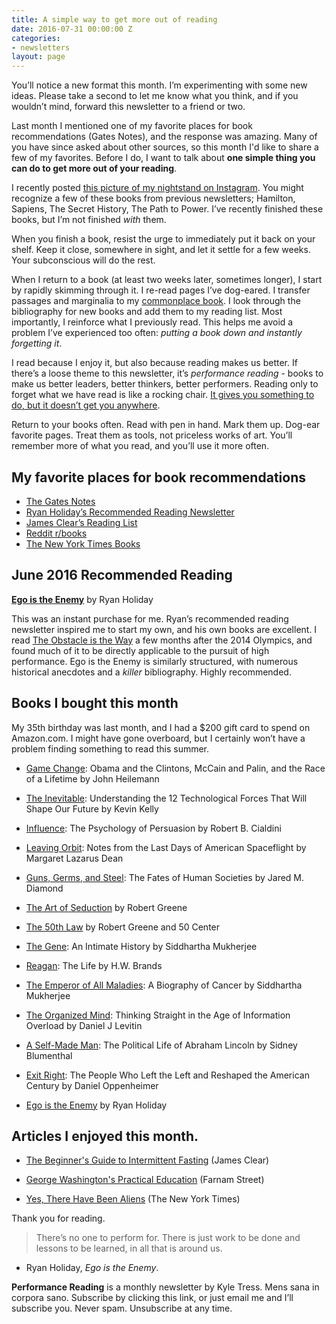 ```yaml
---
title: A simple way to get more out of reading
date: 2016-07-31 00:00:00 Z
categories:
- newsletters
layout: page
---
```


You’ll notice a new format this month. I’m experimenting with some new ideas. Please take a second to let me know what you think, and if you wouldn’t mind, forward this newsletter to a friend or two.

Last month I mentioned one of my favorite places for book recommendations (Gates Notes), and the response was amazing. Many of you have since asked about other sources, so this month I'd like to share a few of my favorites. Before I do, I want to talk about **one simple thing you can do to get more out of your reading**.

I recently posted [this picture of my nightstand on Instagram](https://www.instagram.com/p/BG5xfRkoHmN/?taken-by=kyletress). You might recognize a few of these books from previous newsletters; Hamilton, Sapiens, The Secret History, The Path to Power. I’ve recently finished these books, but I’m not finished *with* them.

When you finish a book, resist the urge to immediately put it back on your shelf. Keep it close, somewhere in sight, and let it settle for a few weeks. Your subconscious will do the rest.

When I return to a book (at least two weeks later, sometimes longer), I start by rapidly skimming through it. I re-read pages I’ve dog-eared. I transfer passages and marginalia to my [commonplace book](http://thoughtcatalog.com/ryan-holiday/2013/08/how-and-why-to-keep-a-commonplace-book/). I look through the bibliography for new books and add them to my reading list. Most importantly, I reinforce what I previously read. This helps me avoid a problem I’ve experienced too often: *putting a book down and instantly forgetting it*.

I read because I enjoy it, but also because reading makes us better. If there’s a loose theme to this newsletter, it’s *performance reading* - books to make us better leaders, better thinkers, better performers. Reading only to forget what we have read is like a rocking chair. [It gives you something to do, but it doesn’t get you anywhere](https://youtu.be/FrDSwK-e9VQ?t=32s).

Return to your books often. Read with pen in hand. Mark them up. Dog-ear favorite pages. Treat them as tools, not priceless works of art. You’ll remember more of what you read, and you’ll use it more often.

## My favorite places for book recommendations

* [The Gates Notes](https://www.gatesnotes.com/)
* [Ryan Holiday’s Recommended Reading Newsletter](http://ryanholiday.net/reading-newsletter/)
* [James Clear’s Reading List](http://jamesclear.com/best-books)
* [Reddit r/books](https://www.reddit.com/r/books/)
* [The New York Times Books](http://www.nytimes.com/section/books)

## June 2016 Recommended Reading

**[Ego is the Enemy](http://www.amazon.com/dp/1591847818/?tag=tress-20)** by Ryan Holiday

This was an instant purchase for me. Ryan’s recommended reading newsletter inspired me to start my own, and his own books are excellent. I read [The Obstacle is the Way](http://www.amazon.com/dp/1591846358/?tag=tress-20) a few months after the 2014 Olympics, and found much of it to be directly applicable to the pursuit of high performance. Ego is the Enemy is similarly structured, with numerous historical anecdotes and a *killer* bibliography. Highly recommended.

## Books I bought this month

My 35th birthday was last month, and I had a $200 gift card to spend on Amazon.com. I might have gone overboard, but I certainly won’t have a problem finding something to read this summer.

* [Game Change](http://www.amazon.com/dp/0061733644/?tag=tress-20): Obama and the Clintons, McCain and Palin, and the Race of a Lifetime by John Heilemann

* [The Inevitable](http://www.amazon.com/dp/0525428089/?tag=tress-20): Understanding the 12 Technological Forces That Will Shape Our Future by Kevin Kelly

* [Influence](http://www.amazon.com/dp/006124189X/?tag=tress-20): The Psychology of Persuasion by Robert B. Cialdini

* [Leaving Orbit](http://www.amazon.com/dp/155597709X/?tag=tress-20): Notes from the Last Days of American Spaceflight by Margaret Lazarus Dean

* [Guns, Germs, and Steel](http://www.amazon.com/dp/0393317552/?tag=tress-20): The Fates of Human Societies by Jared M. Diamond

* [The Art of Seduction](http://www.amazon.com/dp/B0032BW5DY/?tag=tress-20) by Robert Greene

* [The 50th Law](http://www.amazon.com/dp/006177460X/?tag=tress-20) by Robert Greene and 50 Center

* [The Gene](http://www.amazon.com/dp/1476733503/?tag=tress-20): An Intimate History by Siddhartha Mukherjee

* [Reagan](http://www.amazon.com/dp/0307951146/?tag=tress-20): The Life by H.W. Brands

* [The Emperor of All Maladies](http://www.amazon.com/dp/1439170916/?tag=tress-20): A Biography of Cancer by Siddhartha Mukherjee

* [The Organized Mind](http://www.amazon.com/dp/0147516315/?tag=tress-20): Thinking Straight in the Age of Information Overload by Daniel J Levitin

* [A Self-Made Man](http://www.amazon.com/dp/147677725X/?tag=tress-20): The Political Life of Abraham Lincoln by Sidney Blumenthal

* [Exit Right](http://www.amazon.com/dp/1416589708/?tag=tress-20): The People Who Left the Left and Reshaped the American Century by Daniel Oppenheimer

* [Ego is the Enemy](http://www.amazon.com/dp/1591847818/?tag=tress-20) by Ryan Holiday

## Articles I enjoyed this month.

* [The Beginner's Guide to Intermittent Fasting](http://jamesclear.com/the-beginners-guide-to-intermittent-fasting) (James Clear)

* [George Washington's Practical Education](https://www.farnamstreetblog.com/2016/06/george-washington-self-education/) (Farnam Street)

* [Yes, There Have Been Aliens](http://nyti.ms/1thMoD5) (The New York Times)

Thank you for reading.

> There’s no one to perform for. There is just work to be done and lessons to be learned, in all that is around us.

* Ryan Holiday, *Ego is the Enemy*.

**Performance Reading** is a monthly newsletter by Kyle Tress. Mens sana in corpora sano. Subscribe by clicking this link, or just email me and I’ll subscribe you. Never spam. Unsubscribe at any time.
